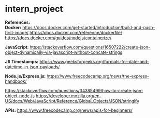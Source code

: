 # intern_project



**References:** <br>
**Docker:**
https://docs.docker.com/get-started/introduction/build-and-push-first-image/
https://docs.docker.com/reference/dockerfile/
https://docs.docker.com/guides/nodejs/containerize/

**JavaScript:**
https://stackoverflow.com/questions/16507222/create-json-object-dynamically-via-javascript-without-concate-strings

**JS Timestamps:**
https://www.geeksforgeeks.org/formats-for-date-and-datetime-in-json-payloads/

**Node.js/Express.js:**
https://www.freecodecamp.org/news/the-express-handbook/

https://stackoverflow.com/questions/34385499/how-to-create-json-object-node-js
https://developer.mozilla.org/en-US/docs/Web/JavaScript/Reference/Global_Objects/JSON/stringify

**APIs:**
https://www.freecodecamp.org/news/apis-for-beginners/

